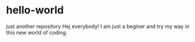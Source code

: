 # hello-world
just another repository
Hej everybody!
I am just a beginer and try my way in this new world of coding.
